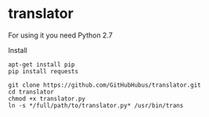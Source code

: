 # translator

For using it you need Python 2.7

Install

    apt-get install pip
    pip install requests

    git clone https://github.com/GitHubHubus/translator.git
    cd translator
    chmod +x translator.py
    ln -s */full/path/to/translator.py* /usr/bin/trans
